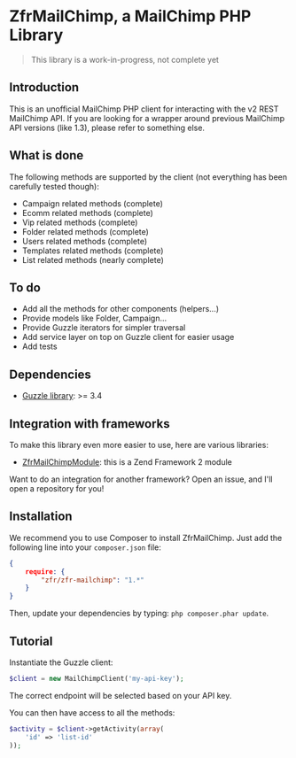# ZfrMailChimp, a MailChimp PHP Library

> This library is a work-in-progress, not complete yet

## Introduction

This is an unofficial MailChimp PHP client for interacting with the v2 REST MailChimp API. If you are looking
for a wrapper around previous MailChimp API versions (like 1.3), please refer to something else.

## What is done

The following methods are supported by the client (not everything has been carefully tested though):

* Campaign related methods (complete)
* Ecomm related methods (complete)
* Vip related methods (complete)
* Folder related methods (complete)
* Users related methods (complete)
* Templates related methods (complete)
* List related methods (nearly complete)

## To do

* Add all the methods for other components (helpers...)
* Provide models like Folder, Campaign...
* Provide Guzzle iterators for simpler traversal
* Add service layer on top on Guzzle client for easier usage
* Add tests

## Dependencies

* [Guzzle library](http://guzzlephp.org): >= 3.4

## Integration with frameworks

To make this library even more easier to use, here are various libraries:

* [ZfrMailChimpModule](https://github.com/zf-fr/zfr-mailchimp-module): this is a Zend Framework 2 module

Want to do an integration for another framework? Open an issue, and I'll open a repository for you!

## Installation

We recommend you to use Composer to install ZfrMailChimp. Just add the following line into your `composer.json` file:

```json
{
    require: {
        "zfr/zfr-mailchimp": "1.*"
    }
}
```

Then, update your dependencies by typing: `php composer.phar update`.

## Tutorial

Instantiate the Guzzle client:

```php
$client = new MailChimpClient('my-api-key');
```

The correct endpoint will be selected based on your API key.

You can then have access to all the methods:

```php
$activity = $client->getActivity(array(
    'id' => 'list-id'
));
```
